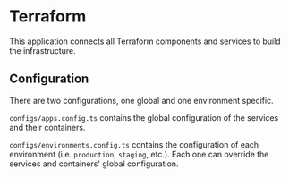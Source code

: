 # Terraform

This application connects all Terraform components and services to build the infrastructure.

## Configuration

There are two configurations, one global and one environment specific.

`configs/apps.config.ts` contains the global configuration of the services and their containers.

`configs/environments.config.ts` contains the configuration of each environment (i.e. `production`, `staging`, etc.).
Each one can override the services and containers' global configuration.
